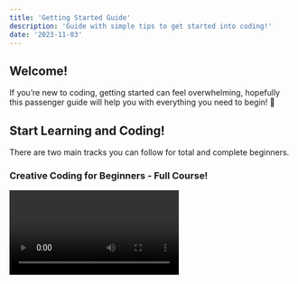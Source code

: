 ```yaml
---
title: 'Getting Started Guide'
description: 'Guide with simple tips to get started into coding!'
date: '2023-11-03'
---
```


## Welcome!

If you’re new to coding, getting started can feel overwhelming, hopefully this passenger guide will help you with everything you need to begin! 💖

## Start Learning and Coding!

There are two main tracks you can follow for total and complete beginners.

### Creative Coding for Beginners - Full Course!

<Video videoId="4JzDttgdILQ" />

The [Learning Processing Track](/tracks/learning-processing) is the newest beginner series on the Coding Train! It covers all of the fundamentals of computer programming (variables, conditionals, loops, functions, objects, arrays) in Java with Processing.

### Code! Programming with p5.js

<Video videoId="HerCR8bw_GE" listId="PLRqwX-V7Uu6Zy51Q-x9tMWIv9cueOFTFA"/>

The [Code! Programming with p5.js Track](/tracks/code-programming-with-p5-js) focuses on the fundamentals of computer programming (variables, conditionals, iteration, functions & objects) with JavaScript.

## Languages

<Video videoId="AmlAiKsiy0o" listId="PLRqwX-V7Uu6Z1JcqC1iG1oEsJrLX1IK5L" />

In almost all of the videos, you’ll find me using [Processing](https://processing.org/) or [p5.js](https://p5js.org/). Processing is a software sketchbook and language (built on top of Java) for learning how to code within the context of the visual arts. p5.js is a JavaScript library that comes with a friendly online web editor for creative coding. Both projects are maintained by [The Processing Foundation](https://processingfoundation.org/).

If you are interested in learning web development, p5.js is a way to get started with the very basics of JavaScript which will lead you into doing more with HTML (the markup language that defines the structure of a web page) and CSS (a language that defines the style and look of a web page).

## Tools

<Video videoId="46WOuOrMwTQ" />

For a beginner, I recommend the [p5.js web editor](https://editor.p5js.org/), it’s probably the most used coding environment! If you are using Processing, it comes [with its own development environment](https://processing.org/download)! You can also explore a downloadable text editor like [Visual Studio Code](https://code.visualstudio.com/) for either! I cover tools beyond p5.js and Processing in [my 2023 workflow video](/tracks/2018-workflow/workflow/2023-update). There are many text editors out there – feel free to use whichever makes your coding experience comfortable!

## Version Control

Working with “version control” software (like [git](https://git-scm.com/)) and collaborating on platforms like [GitHub](https://github.com/) can be a confusing and intimidating experience when you are first beginning! It’s not something you need to learn immediately, you can stick with p5.js and the basics of coding for quite some time first!

When you have some code you want to share or publish online outside of the web editor, you’ll want to consider signing up for a GitHub account and learning the basics of version control. You can use this website ([all of the source code and content is on GitHub](https://github.com/CodingTrain/thecodingtrain.com)) as a place for you to learn!

<Video videoId="BCQHnlnPusY" listId="PLRqwX-V7Uu6ZF9C0YMKuns9sLDzK6zoiV" />

To learn more, take a ride on the [“Git and GitHub for Poets” track](/tracks/git-and-github-for-poets). This series is a primer on version control and the difference between git software and the GitHub website.

The videos in cover terminology like branch, fork, merge, pull, push, and remote. There’s even [a friendly “playground repository”](https://github.com/CodingTrain/Rainbow-Poem) for you to make your first pull request!

<Video videoId="_sLgRBrZh6o" listId="PLRqwX-V7Uu6Zu_uqEA6NqhLzKLACwU74X"/>

You can also learn more about how I integrate git into my workflow in [my 2018 workflow series](/tracks/2018-workflow).
